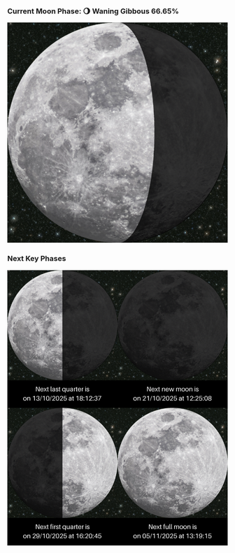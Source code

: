 ### Current Moon Phase: 🌖 Waning Gibbous 66.65%
![Moon Phase](moonphase.png)
### Next Key Phases
![Gallery](gallery.png)